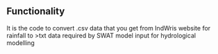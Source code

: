 ## Functionality
It is the code to convert .csv data that you get from IndWris website for rainfall to >txt data required by SWAT model input for hydrological modelling  
